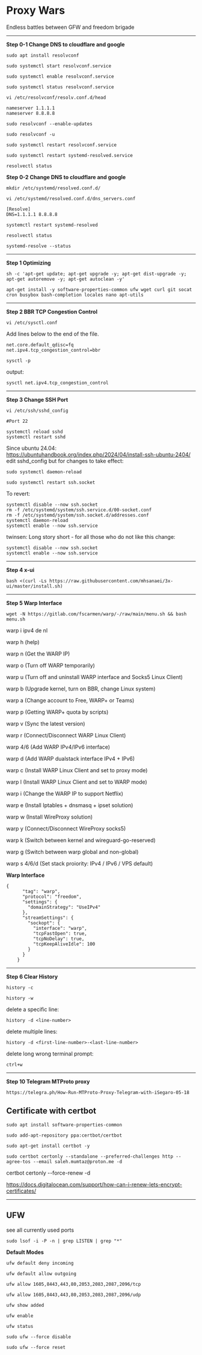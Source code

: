 # Proxy Wars
Endless battles between GFW and freedom brigade


---
**Step 0-1 Change DNS to cloudflare and google**

```
sudo apt install resolvconf

sudo systemctl start resolvconf.service

sudo systemctl enable resolvconf.service

sudo systemctl status resolvconf.service
```
```
vi /etc/resolvconf/resolv.conf.d/head

nameserver 1.1.1.1
nameserver 8.8.8.8
```
```
sudo resolvconf --enable-updates

sudo resolvconf -u

sudo systemctl restart resolvconf.service

sudo systemctl restart systemd-resolved.service

resolvectl status
```
**Step 0-2 Change DNS to cloudflare and google**

```
mkdir /etc/systemd/resolved.conf.d/

vi /etc/systemd/resolved.conf.d/dns_servers.conf
```
```
[Resolve]
DNS=1.1.1.1 8.8.8.8
```
```
systemctl restart systemd-resolved

resolvectl status

systemd-resolve --status
```

---

**Step 1 Optimizing**
```
sh -c 'apt-get update; apt-get upgrade -y; apt-get dist-upgrade -y; apt-get autoremove -y; apt-get autoclean -y'
```
```
apt-get install -y software-properties-common ufw wget curl git socat cron busybox bash-completion locales nano apt-utils
```

---

**Step 2 BBR TCP Congestion Control**
```
vi /etc/sysctl.conf
```
Add lines below to the end of the file.

```
net.core.default_qdisc=fq
net.ipv4.tcp_congestion_control=bbr
```
```
sysctl -p
```
output:
```
sysctl net.ipv4.tcp_congestion_control
```
---

**Step 3 Change SSH Port**
```
vi /etc/ssh/sshd_config
```
```
#Port 22
```
```
systemctl reload sshd
systemctl restart sshd
```
Since ubuntu 24.04:
https://ubuntuhandbook.org/index.php/2024/04/install-ssh-ubuntu-2404/
edit sshd_config but for changes to take effect:
```
sudo systemctl daemon-reload
```
```
sudo systemctl restart ssh.socket
```
To revert:
```
systemctl disable --now ssh.socket
rm -f /etc/systemd/system/ssh.service.d/00-socket.conf
rm -f /etc/systemd/system/ssh.socket.d/addresses.conf
systemctl daemon-reload
systemctl enable --now ssh.service
```
twinsen: Long story short - for all those who do not like this change:
```
systemctl disable --now ssh.socket
systemctl enable --now ssh.service
```
---

**Step 4 x-ui**
```
bash <(curl -Ls https://raw.githubusercontent.com/mhsanaei/3x-ui/master/install.sh)
```
---

**Step 5 Warp Interface**
```
wget -N https://gitlab.com/fscarmen/warp/-/raw/main/menu.sh && bash menu.sh
```
warp i
ipv4 
de nl

 warp h (help)
 
 warp n (Get the WARP IP)
 
 warp o (Turn off WARP temporarily)
 
 warp u (Turn off and uninstall WARP interface and Socks5 Linux Client)
 
 warp b (Upgrade kernel, turn on BBR, change Linux system)
 
 warp a (Change account to Free, WARP+ or Teams)
 
 warp p (Getting WARP+ quota by scripts)
 
 warp v (Sync the latest version)
 
 warp r (Connect/Disconnect WARP Linux Client)
 
 warp 4/6 (Add WARP IPv4/IPv6 interface)
 
 warp d (Add WARP dualstack interface IPv4 + IPv6)
 
 warp c (Install WARP Linux Client and set to proxy mode)
 
 warp l (Install WARP Linux Client and set to WARP mode)
 
 warp i (Change the WARP IP to support Netflix)
 
 warp e (Install Iptables + dnsmasq + ipset solution)
 
 warp w (Install WireProxy solution)
 
 warp y (Connect/Disconnect WireProxy socks5)
 
 warp k (Switch between kernel and wireguard-go-reserved)
 
 warp g (Switch between warp global and non-global)
 
 warp s 4/6/d (Set stack proiority: IPv4 / IPv6 / VPS default)

 **Warp Interface**
```
{
      "tag": "warp",
      "protocol": "freedom",
      "settings": {
        "domainStrategy": "UseIPv4"
      },
      "streamSettings": {
        "sockopt": {
          "interface": "warp",
          "tcpFastOpen": true,
          "tcpNoDelay": true,
          "tcpKeepAliveIdle": 100
        }
      }
    }
```

---

**Step 6 Clear History**
```
history -c
```
```
history -w
```
delete a specific line:
```
history -d <line-number>
```
delete multiple lines:
```
history -d <first-line-number>-<last-line-number>
```
delete long wrong terminal prompt:
```
ctrl+w
```
---

**Step 10 Telegram MTProto proxy**
```
https://telegra.ph/How-Run-MTProto-Proxy-Telegram-with-iSegaro-05-18
```

Certificate with certbot
-
```
sudo apt install software-properties-common
```
```
sudo add-apt-repository ppa:certbot/certbot
```
```
sudo apt-get install certbot -y
```
```
sudo certbot certonly --standalone --preferred-challenges http --agree-tos --email saleh.mumtaz@proton.me -d 
```
certbot certonly --force-renew -d 

https://docs.digitalocean.com/support/how-can-i-renew-lets-encrypt-certificates/

---

UFW
-
see all currently used ports
```
sudo lsof -i -P -n | grep LISTEN | grep "*"
```
**Default Modes**
```
ufw default deny incoming
```
```
ufw default allow outgoing
```
```
ufw allow 1605,8443,443,80,2053,2083,2087,2096/tcp
```
```
ufw allow 1605,8443,443,80,2053,2083,2087,2096/udp
```
```
ufw show added
```
```
ufw enable
```
```
ufw status
```
```
sudo ufw --force disable
```
```
sudo ufw --force reset
```
